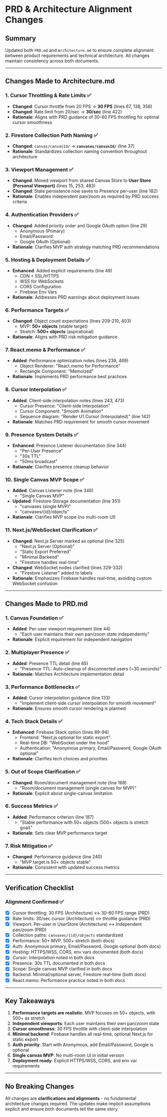 # PRD & Architecture Alignment Changes

## Summary

Updated both `PRD.md` and `Architecture.md` to ensure complete alignment between product requirements and technical architecture. All changes maintain consistency across both documents.

---

## Changes Made to Architecture.md

### 1. **Cursor Throttling & Rate Limits** ✅

- **Changed**: Cursor throttle from 20 FPS → **30 FPS** (lines 67, 138, 356)
- **Changed**: Rate limit from 20/sec → **30/sec** (line 422)
- **Rationale**: Aligns with PRD guidance of 30-60 FPS throttling for optimal cursor smoothness

### 2. **Firestore Collection Path Naming** ✅

- **Changed**: `canvas/canvasId/` → **`canvases/canvasId/`** (line 37)
- **Rationale**: Standardizes collection naming convention throughout architecture

### 3. **Viewport Management** ✅

- **Changed**: Moved viewport from shared Canvas Store to **User Store (Personal Viewport)** (lines 15, 253, 483)
- **Changed**: State persistence now saves to Presence per-user (line 182)
- **Rationale**: Enables independent pan/zoom as required by PRD success criteria

### 4. **Authentication Providers** ✅

- **Changed**: Added priority order and Google OAuth option (line 29)
  - Anonymous (Primary)
  - Email/Password
  - Google OAuth (Optional)
- **Rationale**: Clarifies MVP auth strategy matching PRD recommendations

### 5. **Hosting & Deployment Details** ✅

- **Enhanced**: Added explicit requirements (line 49)
  - CDN + SSL/HTTPS
  - WSS for WebSockets
  - CORS Configuration
  - Firebase Env Vars
- **Rationale**: Addresses PRD warnings about deployment issues

### 6. **Performance Targets** ✅

- **Changed**: Object count expectations (lines 209-210, 403)
  - MVP: **50+ objects** (stable target)
  - Stretch: **500+ objects** (aspirational)
- **Rationale**: Aligns with PRD risk mitigation guidance

### 7. **React.memo & Performance** ✅

- **Added**: Performance optimization notes (lines 239, 469)
  - Object Renderer: "React.memo for Performance"
  - Rectangle Component: "Memoized"
- **Rationale**: Implements PRD performance best practices

### 8. **Cursor Interpolation** ✅

- **Added**: Client-side interpolation notes (lines 243, 473)
  - Cursor Presence: "Client-side Interpolation"
  - Cursor Component: "Smooth Animation"
  - Sequence diagram: "Render U1 Cursor (Interpolated)" (line 142)
- **Rationale**: Matches PRD requirement for smooth cursor movement

### 9. **Presence System Details** ✅

- **Enhanced**: Presence Listener documentation (line 344)
  - "Per-User Presence"
  - "30s TTL"
  - "50ms broadcast"
- **Rationale**: Clarifies presence cleanup behavior

### 10. **Single Canvas MVP Scope** ✅

- **Added**: Canvas Listener note (line 346)
  - "Single Canvas MVP"
- **Updated**: Firestore Storage documentation (line 351)
  - "canvases (single MVP)"
  - "canvases/{id}/objects"
- **Rationale**: Clarifies MVP scope (no multi-room UI)

### 11. **Next.js/WebSocket Clarification** ✅

- **Changed**: Next.js Server marked as optional (line 325)
  - "Next.js Server (Optional)"
  - "Static Export Preferred"
  - "Minimal Backend"
  - "Firestore handles real-time"
- **Changed**: WebSocket nodes clarified (lines 329-332)
  - "Firestore Listener" added to labels
- **Rationale**: Emphasizes Firebase handles real-time, avoiding custom WebSocket confusion

---

## Changes Made to PRD.md

### 1. **Canvas Foundation** ✅

- **Added**: Per-user viewport requirement (line 44)
  - "Each user maintains their own pan/zoom state independently"
- **Rationale**: Explicit requirement for independent navigation

### 2. **Multiplayer Presence** ✅

- **Added**: Presence TTL detail (line 65)
  - "Presence TTL: Auto-cleanup of disconnected users (~30 seconds)"
- **Rationale**: Matches Architecture implementation detail

### 3. **Performance Bottlenecks** ✅

- **Added**: Cursor interpolation guidance (line 133)
  - "Implement client-side cursor interpolation for smooth movement"
- **Rationale**: Ensures smooth cursor rendering is planned

### 4. **Tech Stack Details** ✅

- **Enhanced**: Firebase Stack option (lines 89-94)
  - Frontend: "Next.js optional for static export"
  - Real-time DB: "WebSocket under the hood"
  - Authentication: "Anonymous primary, Email/Password, Google OAuth optional"
- **Rationale**: Clarifies tech choices and priorities

### 5. **Out of Scope Clarification** ✅

- **Changed**: Room/document management note (line 168)
  - "Room/document management (single canvas for MVP)"
- **Rationale**: Explicit about single-canvas limitation

### 6. **Success Metrics** ✅

- **Added**: Performance criterion (line 187)
  - "Stable performance with 50+ objects (500+ objects is stretch goal)"
- **Rationale**: Sets clear MVP performance target

### 7. **Risk Mitigation** ✅

- **Changed**: Performance guidance (line 240)
  - "MVP target is 50+ objects stable"
- **Rationale**: Consistent with updated success metrics

---

## Verification Checklist

### Alignment Confirmed ✅

- [x] Cursor throttling: 30 FPS (Architecture) ↔ 30-60 FPS range (PRD)
- [x] Rate limits: 30/sec cursor (Architecture) ↔ throttle guidance (PRD)
- [x] Viewport: Per-user in UserStore (Architecture) ↔ Independent pan/zoom (PRD)
- [x] Collection paths: `canvases/{id}/objects` standardized
- [x] Performance: 50+ MVP, 500+ stretch (both docs)
- [x] Auth: Anonymous primary, Email/Password, Google optional (both docs)
- [x] Hosting: HTTPS/WSS, CORS, env vars documented (both docs)
- [x] Cursor: Interpolation noted in both docs
- [x] Presence: 30s TTL documented in both docs
- [x] Scope: Single canvas MVP clarified in both docs
- [x] Backend: Minimal/optional server, Firestore real-time (both docs)
- [x] React.memo: Performance practice noted in both docs

---

## Key Takeaways

1. **Performance targets are realistic**: MVP focuses on 50+ objects, with 500+ as stretch
2. **Independent viewports**: Each user maintains their own pan/zoom state
3. **Cursor smoothness**: 30 FPS throttle with client-side interpolation
4. **Minimal backend**: Firebase handles all real-time, optional Next.js for static export
5. **Auth priority**: Start with Anonymous, add Email/Password, Google is optional
6. **Single canvas MVP**: No multi-room UI in initial version
7. **Deployment ready**: Explicit HTTPS/WSS, CORS, and env var requirements

---

## No Breaking Changes

All changes are **clarifications and alignments** - no fundamental architecture changes required. The updates make implicit assumptions explicit and ensure both documents tell the same story.
